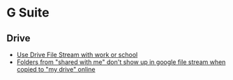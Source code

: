 # G Suite

## Drive

* [Use Drive File Stream with work or school](https://support.google.com/drive/answer/7329379)
* [Folders from "shared with me" don't show up in google file stream when copied to "my drive" online](https://support.google.com/a/thread/7885542)
